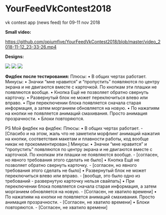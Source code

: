 # YourFeedVkContest2018
vk contest app (news feed) for 09-11 nov 2018

<b>Small video:</b> 

https://github.com/opiumfive/YourFeedVkContest2018/blob/master/video_2018-11-12_23-33-26.mp4

<b>Designs:</b>

<img src="https://github.com/opiumfive/YourFeedVkContest2018/blob/master/VK%20Mobile%20Challenge1.png?raw=true"/>

<img src="https://github.com/opiumfive/YourFeedVkContest2018/blob/master/VK%20Mobile%20Challenge2.png?raw=true"/>

<img src="https://github.com/opiumfive/YourFeedVkContest2018/blob/master/VK%20Mobile%20Challenge3.png?raw=true"/>


<b>Фидбек после тестирования:</b>
Плюсы:
• В общих чертах работает.
Минусы:
• Значки “мне нравится” и “пропустить” появляются по центру экрана и не
двигаются вместе с карточкой. По кнопкам эти плашки не появляются
вообще. 
• Кнопка Ещё не позволяет обратно свернуть карточку. 
• Развернутый блок не может переключиться влево или вправо. 
• При переключении блока появляется сначала старая информация, а
затем морганием обновляется на новую. 
• По нажатиям на кнопки не появляется анимаций смахивания. Просто
анимация прозрачности. 
• Блоки повторяются.


PS Мой фидбек на фидбек:
Плюсы:
• В общих чертах работает. - [Спасибо и на этом, жаль что не заметили морфлинг анимаций нажатия на кнопки, соответствия макетам и плавности работы, код вообще никак не прокомментирован.]
Минусы:
• Значки “мне нравится” и “пропустить” появляются по центру экрана и не
двигаются вместе с карточкой. По кнопкам эти плашки не появляются
вообще. - [согласен, но явного требования этого сделать не было]
• Кнопка Ещё не позволяет обратно свернуть карточку. - [согласен, но явного требования этого сделать не было]
• Развернутый блок не может переключиться влево или вправо. - [вообще, это было одно из требований - развернутую карточку нельзя свайпать] 
• При переключении блока появляется сначала старая информация, а
затем морганием обновляется на новую. - [Согласен, не хватило времени]
• По нажатиям на кнопки не появляется анимаций смахивания. Просто
анимация прозрачности. - [Согласен, не хватило времени]
• Блоки повторяются. - [Согласен, не хватило времени]
